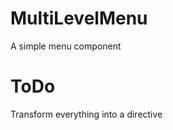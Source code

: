 MultiLevelMenu
==============

A simple menu component

ToDo
====

Transform everything into a directive